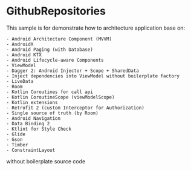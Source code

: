 # GithubRepositories

This sample is for demonstrate how to architecture application base on:

    - Android Architecture Component (MVVM)
    - AndroidX
    - Android Paging (with Database)
    - Android KTX
    - Android Lifecycle-aware Components
    - ViewModel
    - Dagger 2: Android Injector + Scope + SharedData
    - Inject dependencies into ViewModel without boilerplate factory
    - LiveData
    - Room
    - Kotlin Coroutines for call api
    - Kotlin CoroutineScope (viewModelScope)
    - Kotlin extensions
    - Retrofit 2 (custom Interceptor for Authorization)
    - Single source of truth (by Room)
    - Android Navigation
    - Data Binding 2
    - Ktlint for Style Check
    - Glide
    - Gson
    - Timber
    - ConstraintLayout

without boilerplate source code
